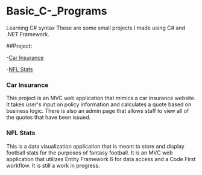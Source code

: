 # Basic_C-_Programs
 Learning C# syntax 
These are some small projects I made using C# and .NET Framework.

##Project:

-[Car Insurance](#car-insurance)

-[NFL Stats](#nfl-stats)

### Car Insurance

This project is an MVC web application that mimics a car insurance website. It takes user's input on policy information and calculates a quote based on business logic. There is also an admin page that allows staff to view all of the quotes that have been issued.

### NFL Stats

This is a data visualization application that is meant to store and display football stats for the purposes of fantasy football. It is an MVC web application that utilizes Entity Framework 6 for data access and a Code First workflow. It is still a work in progress.
